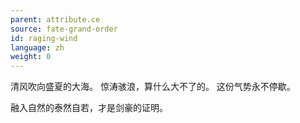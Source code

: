 ```yaml
---
parent: attribute.ce
source: fate-grand-order
id: raging-wind
language: zh
weight: 0
---
```


清风吹向盛夏的大海。
惊涛骇浪，算什么大不了的。
这份气势永不停歇。

融入自然的泰然自若，才是剑豪的证明。
